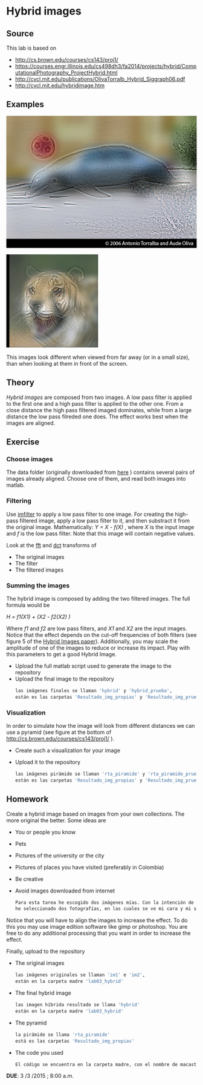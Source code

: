 # Hybrid images

## Source

This lab is based on

- http://cs.brown.edu/courses/cs143/proj1/
- https://courses.engr.illinois.edu/cs498dh3/fa2014/projects/hybrid/ComputationalPhotography_ProjectHybrid.html
- http://cvcl.mit.edu/publications/OlivaTorralb_Hybrid_Siggraph06.pdf
- http://cvcl.mit.edu/hybridimage.htm

## Examples

![Dolphin - Car](DolphinCarHybrid.jpg)

![Jaguar - Tiger](JaguarTigerHybrid.jpg)

This images look different when viewed from far away (or in a small size), than when looking at them in front of the screen.

## Theory

*Hybrid images* are composed from two images. A low pass filter is applied to the first one and a high pass filter is applied to the other one. From a close distance the high pass filtered imaged dominates, while from a large distance the low pass filreded one does. The effect works best when the images are aligned.

## Exercise

### Choose images

The data folder (originally downloaded from [here](http://cs.brown.edu/courses/cs143/proj1/) ) contains several pairs of images already aligned. Choose one of them, and read both images into matlab.

### Filtering

Use [imfilter](http://www.mathworks.com/help/images/ref/imfilter.html) to apply a low pass filter to one image.
For creating the high-pass filtered image, apply a low pass filter to it, and then substract it from the original image. Mathematically: *Y = X - f(X)* , where *X* is the input image and *f* is the low pass filter. Note that this image will contain negative values.

Look at the [fft](http://www.mathworks.com/help/matlab/ref/fft2.html) and [dct](http://www.mathworks.com/help/images/ref/dct2.html) transforms of

- The original images
- The filter 
- The filtered images

### Summing the images

The hybrid image is composed by adding the two filtered images. The full formula would be

*H = f1(X1) + (X2 - f2(X2) )*

Where *f1* and *f2* are low pass filters, and *X1* and *X2* are the input images. Notice that the effect depends on the cut-off frequencies of both filters (see figure 5 of the [Hybrid Images paper](http://cvcl.mit.edu/publications/OlivaTorralb_Hybrid_Siggraph06.pdf)). Additionally, you may scale the amplitude of one of the images to reduce or increase its impact. Play with this parameters to get a good Hybrid Image.

- Upload the full matlab script used to generate the image to the repository
- Upload the final image to the repository
    ```bash
    las imágenes finales se llaman 'hybrid' y 'hybrid_prueba',
    están es las carpetas 'Resultado_img_propias' y 'Resultado_img_prueba'
    ```
### Visualization

In order to simulate how the image will look from different distances we can use a pyramid (see figure at the bottom of http://cs.brown.edu/courses/cs143/proj1/ ).

- Create such a visualization for your image
- Upload it to the repository

    ```bash
    las imágenes pirámide se llaman 'rta_piramide' y 'rta_piramide_prueba',
    están es las carpetas 'Resultado_img_propias' y 'Resultado_img_prueba respectivamente'
    ```

## Homework

Create a hybrid image based on images from your own collections. The more original the better. Some ideas are

- You or people you know
- Pets
- Pictures of the university or the city
- Pictures of places you have visited (preferably in Colombia)
- Be creative
- Avoid images downloaded from internet

    ```bash
    Para esta tarea he escogido dos imágenes mías. Con la intención de alinearlas (acoplarlas, hacerlas coincidir),
    he seleccionado dos fotografías, en las cuales se ve mi cara y mi sonrisa abiertamente.
    ```
    
Notice that you will have to align the images to increase the effect. To do this you may use image edition software like gimp or photoshop. You are free to do any additional processing that you want in order to increase the effect.

Finally, upload to the repository 

- The original images
    ```bash
    las imágenes originales se llaman 'im1' e 'im2',
    están en la carpeta madre 'lab03_hybrid'
    ```
- The final hybrid image
    ```bash
    las imagen híbrida resultado se llama 'hybrid'
    están en la carpeta madre 'lab03_hybrid'
    ```
- The pyramid
    ```bash
    la pirámide se llama 'rta_piramide'
    está es las carpetas 'Resultado_img_propias'
    ```
- The code you used
    ```bash
    El código se encuentra en la carpeta madre, con el nombre de macastilla964_lab03
    ```
**DUE**: 3 /3 /2015 ; 8:00 a.m. 
